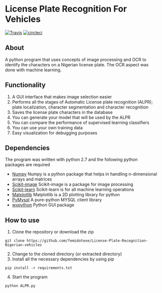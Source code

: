 # License Plate Recognition For Vehicles

[![Travis](https://travis-ci.org/andela-foladeji/License-Plate-Recognition-Nigerian-vehicles.png)](https://travis-ci.org/femidotexe/License-Plate-Recognition-Nigerian-vehicles)
[![circleci](https://circleci.com/gh/andela-foladeji/License-Plate-Recognition-Nigerian-vehicles.png)](https://circleci.com/gh/femidotexe/License-Plate-Recognition-Nigerian-vehicles)

## **About**
A python program that uses concepts of image processing and OCR to identify the characters on a Nigerian license plate. The OCR aspect was done with machine learning.

## **Functionality**
1. A GUI interface that makes image selection easier
2. Performs all the stages of Automatic License plate recognition (ALPR); plate localization, character segmentation and character recognition
3. Saves the license plate characters in the database
4. You can generate your model that will be used by the ALPR
5. You can compare the performance of supervised learning classifiers
6. You can use your own training data
7. Easy visualization for debugging purposes

## **Dependencies**
The program was written with python 2.7 and the following python packages are required
* [Numpy](http://docs.scipy.org/doc/numpy-1.10.0) Numpy is a python package that helps in handling n-dimensional arrays and matrices
* [Scikit-image](http://scikit-image.org/) Scikit-image is a package for image processing
* [Scikit-learn](http://scikit-learn.org/) Scikit-learn is for all machine learning operations
* [Matplotlib](http://matplotlib.org) Matplotlib is a 2D plotting library for python
* [PyMysql](https://github.com/PyMYSQL/PyMYSQL) A pure-python MYSQL client library
* [wxpython](http//wxpython.org) Python GUI package

## **How to use**
1. Clone the repository or download the zip
```
git clone https://github.com/femidotexe/License-Plate-Recognition-Nigerian-vehicles
```
2. Change to the cloned directory (or extracted directory)
3. Install all the necessary dependencies by using pip
```
pip install -r requirements.txt
```
4. Start the program
```
python ALPR.py
```
